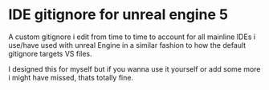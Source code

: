 # IDE gitignore for unreal engine 5
A custom gitignore i edit from time to time to account for all mainline IDEs i use/have used with unreal Engine in a similar fashion to how the default gitignore targets VS files. 

I designed this for myself but if you wanna use it yourself or add some more i might have missed, thats totally fine.

